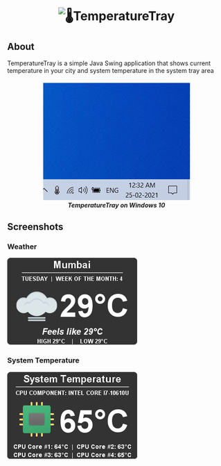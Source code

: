 <h1 align="center">
  <img src="https://raw.githubusercontent.com/PankajRPandey/TemperatureTray/master/src/resources/temperaturetray.png" alt="🌡TemperatureTray" width="800">
</h1>

## About
TemperatureTray is a simple Java Swing application that shows current temperature in your city and system temperature in the system tray area

<h4 align="center">

![TemperatureTray](images/gifs/tt_win10.gif)  
_TemperatureTray on Windows 10_

</h4>

## Screenshots

### Weather
![Weather Panel](images/screenshots/tt_weather_panel.png)

### System Temperature
![System Panel](images/screenshots/tt_system_panel.png)